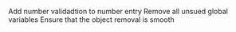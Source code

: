 Add number validadtion to number entry
Remove all unsued global variables
Ensure that the object removal is smooth
